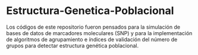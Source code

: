# Estructura-Genetica-Poblacional
Los códigos de este repositorio fueron pensados para la simulación de bases de datos de marcadores moleculares (SNP) y para la implementación de algoritmos de agrupamiento e índices de validación del número de grupos para detectar estructura genética poblacional.
